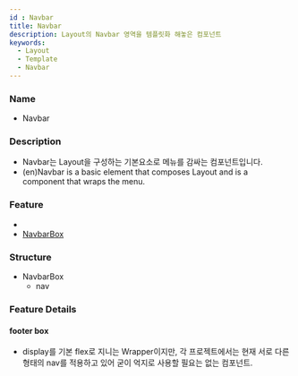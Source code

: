 ```yaml
---
id : Navbar
title: Navbar
description: Layout의 Navbar 영역을 템플릿화 해놓은 컴포넌트
keywords:
  - Layout
  - Template
  - Navbar
---
```


### Name
* Navbar

### Description
* Navbar는 Layout을 구성하는 기본요소로 메뉴를 감싸는 컴포넌트입니다.
* (en)Navbar is a basic element that composes Layout and is a component that wraps the menu.

### Feature
  - 
  - [NavbarBox](#Navbar-box)
  
### Structure
  - NavbarBox
    - nav

### Feature Details

#### footer box
- display를 기본 flex로 지니는 Wrapper이지만, 각 프로젝트에서는 현재 서로 다른 형태의 nav를 적용하고 있어 굳이 억지로 사용할 필요는 없는 컴포넌트.